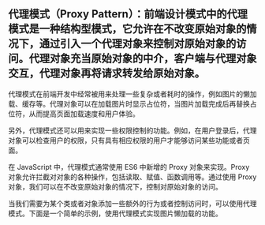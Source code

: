 ## 代理模式（Proxy Pattern）：前端设计模式中的代理模式是一种结构型模式，它允许在不改变原始对象的情况下，通过引入一个代理对象来控制对原始对象的访问。代理对象充当原始对象的中介，客户端与代理对象交互，代理对象再将请求转发给原始对象。

代理模式在前端开发中经常被用来处理一些复杂或者耗时的操作，例如图片的懒加载、缓存等。代理对象可以在加载图片时显示占位符，当图片加载完成后再替换占位符，从而提高页面加载速度和用户体验。

另外，代理模式还可以用来实现一些权限控制的功能。例如，在用户登录后，代理对象可以检查用户的权限，只有具有相应权限的用户才能够访问某些功能或者页面。

在 JavaScript 中，代理模式通常使用 ES6 中新增的 Proxy 对象来实现。Proxy 对象允许拦截对对象的各种操作，包括读取、赋值、函数调用等。通过使用 Proxy 对象，我们可以在不改变原始对象的情况下，控制对原始对象的访问。

当我们需要为某个类或者对象添加一些额外的行为或者控制访问时，可以使用代理模式。下面是一个简单的示例，使用代理模式实现图片懒加载的功能。